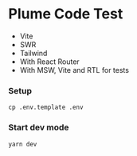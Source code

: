 # Plume Code Test

- Vite
- SWR
- Tailwind
- With React Router
- With MSW, Vite and RTL for tests

### Setup

```
cp .env.template .env
```

### Start dev mode

```
yarn dev
```
